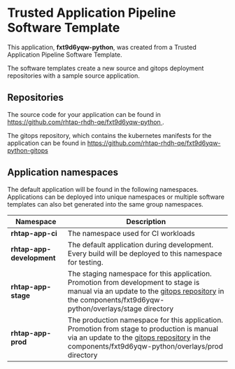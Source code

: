 # Trusted Application Pipeline Software Template

This application, **fxt9d6yqw-python**, was created from a Trusted Application Pipeline Software Template.

The software templates create a new source and gitops deployment repositories with a sample source application. 

## Repositories

The source code for your application can be found in [https://github.com/rhtap-rhdh-qe/fxt9d6yqw-python ](https://github.com/rhtap-rhdh-qe/fxt9d6yqw-python ).
 
The gitops repository, which contains the kubernetes manifests for the application can be found in 
[https://github.com/rhtap-rhdh-qe/fxt9d6yqw-python-gitops ](https://github.com/rhtap-rhdh-qe/fxt9d6yqw-python-gitops ) 

## Application namespaces 

The default application will be found in the following namespaces. Applications can be deployed into unique namespaces or multiple software templates can also bet generated into the same group namespaces.  

|  Namespace   |  Description   |  
| -------- | -------- |
| **rhtap-app-ci** | The namespace used for CI workloads |
| **rhtap-app-development** | The default application during development. Every build will be deployed to this namespace for testing. |
| **rhtap-app-stage** | The staging namespace for this application. Promotion from development to stage is manual via an update to the [gitops repository](https://github.com/rhtap-rhdh-qe/fxt9d6yqw-python-gitops ) in the components/fxt9d6yqw-python/overlays/stage directory |
| **rhtap-app-prod** | The production namespace for this application. Promotion from stage to production is manual via an update to the [gitops repository](https://github.com/rhtap-rhdh-qe/fxt9d6yqw-python-gitops ) in the components/fxt9d6yqw-python/overlays/prod directory |
